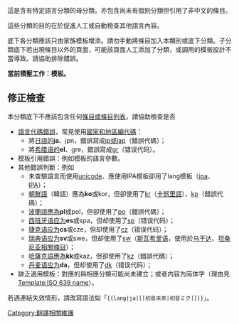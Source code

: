 這是含有特定語言分類的母分類。亦包含尚未有個別分類但引用了非中文的條目。

這些分類的目的在於促進人工或自動檢查其他語言內容。

底下各分類應該只由家族模板增添。請勿手動將條目加入本類別或底下分類。子分類底下若出現條目以外的頁面，可能該頁面人工添加了分類，或調用的模板設計不當導致。請協助排除錯誤。

**當前積壓工作：模板。**

## 修正檢查

本分類底下不應該包含任何[條目或條目列表](https://zh.wikipedia.org/wiki/Wikipedia:什麼是條目 "wikilink")，請協助檢查是否

  - [語言代碼錯誤](../Page/ISO_639-1代码表.md "wikilink")，常見使用[國家和地區編代碼](../Page/ISO_3166.md "wikilink")：
      - 將[日語的](../Page/日語.md "wikilink")**ja**、jpn，錯誤寫成[jp或](../Page/Special:链入页面/Template:ISO_639_name_jp.md "wikilink")[jap](../Page/Special:链入页面/Template:ISO_639_name_jap.md "wikilink")（錯誤代碼）；
      - 將[希腊语的](../Page/希腊语.md "wikilink")**el**、gre，錯誤寫成[gr](../Page/Special:链入页面/Template:ISO_639_name_gr.md "wikilink")（错误代码）。
  - 模板引用錯誤：例如模板的語言參數。
  - 其他錯誤判斷：例如
      - 未查驗語言而使用[unicode](../Page/Special:链入页面/Template:ISO_639_name_unicode.md "wikilink")、應使用IPA模板卻用了lang模板（[ipa](../Page/Special:链入页面/Template:ISO_639_name_ipa.md "wikilink")、[IPA](../Page/Special:链入页面/Template:ISO_639_name_IPA.md "wikilink")）；
      - [朝鮮語](../Page/朝鮮語.md "wikilink")（韓語）應為**ko**或kor，但卻使用了[kr](../Page/Special:链入页面/Template:ISO_639_name_kr.md "wikilink")（[卡努里語](../Page/卡努里語.md "wikilink")）、[kp](../Page/Special:链入页面/Template:ISO_639_name_kp.md "wikilink")（錯誤代碼）；
      - [波蘭語應為](../Page/波蘭語.md "wikilink")**pl**或pol，但卻使用了[po](../Page/Special:链入页面/Template:ISO_639_name_po.md "wikilink")（錯誤代碼）；
      - [西班牙语应为](../Page/西班牙语.md "wikilink")**es**或spa，但却使用了[sp](../Page/Special:链入页面/Template:ISO_639_name_sp.md "wikilink")（错误代码）；
      - [捷克语应为](../Page/捷克语.md "wikilink")**cs**或cze，但却使用了[cz](../Page/Special:链入页面/Template:ISO_639_name_cz.md "wikilink")（错误代码）；
      - [瑞典语应为](../Page/瑞典语.md "wikilink")**sv**或swe，但却使用了[sw](../Page/Special:链入页面/Template:ISO_639_name_sw.md "wikilink")（[斯瓦希里语](../Page/斯瓦希里语.md "wikilink")，使用於[乌干达](../Page/乌干达.md "wikilink")、[坦桑尼亚相關條目](../Page/坦桑尼亚.md "wikilink")）；
      - [哈薩克語應為](../Page/哈薩克語.md "wikilink")**kk**或kaz，但卻使用了[kz](../Page/Special:链入页面/Template:ISO_639_name_kz.md "wikilink")（錯誤代碼）；
      - [丹麦语应为](../Page/丹麦语.md "wikilink")**da**，但却使用了[dk](../Page/Special:链入页面/Template:ISO_639_name_dk.md "wikilink")（错误代码）；
  - 缺乏適用模板：對應的與相應分類可能尚未建立；或者内容为简体字（理由見[Template:ISO 639
    name](../Page/Template:ISO_639_name.md "wikilink")）。

若遇連結失效情形，請改寫語法如「`{{lang|ja|[[初音未來|初音ミク]]}}`」。

[Category:翻譯相關維護](https://zh.wikipedia.org/wiki/Category:翻譯相關維護 "wikilink")